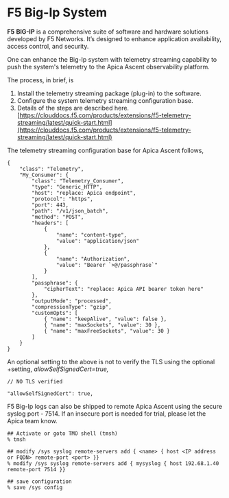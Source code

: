 # F5 Big-Ip System

**F5** **BIG-IP** is a comprehensive suite of software and hardware solutions developed by F5 Networks. It’s designed to enhance application availability, access control, and security. &#x20;

One can enhance the Big-Ip system with telemetry streaming capability to push the system's telemetry to the Apica Ascent observability platform.  &#x20;

The process, in brief, is

1. Install the telemetry streaming package (plug-in) to the software.
2. Configure the system telemetry streaming configuration base.
3. Details of the steps are described here.  [https://clouddocs.f5.com/products/extensions/f5-telemetry-streaming/latest/quick-start.html](https://clouddocs.f5.com/products/extensions/f5-telemetry-streaming/latest/quick-start.html)

The telemetry streaming configuration base for Apica Ascent follows,

```
{
    "class": "Telemetry",
    "My_Consumer": {
        "class": "Telemetry_Consumer",
        "type": "Generic_HTTP",
        "host": "replace: Apica endpoint",
        "protocol": "https",
        "port": 443,
        "path": "/v1/json_batch",
        "method": "POST",
        "headers": [
            {
                "name": "content-type",
                "value": "application/json"
            },
            {
                "name": "Authorization",
                "value": "Bearer `>@/passphrase`"
            }
        ],
        "passphrase": {
            "cipherText": "replace: Apica API bearer token here"
        },
        "outputMode": "processed",
        "compressionType": "gzip",
        "customOpts": [
            { "name": "keepAlive", "value": false },
            { "name": "maxSockets", "value": 30 },
            { "name": "maxFreeSockets", "value": 30 }
        ]
    }
}
```

An optional setting to the above is not to verify the TLS using the optional +setting, _allowSelfSignedCert=true,_

```
// NO TLS verified

"allowSelfSignedCert": true,

```

F5 Big-Ip logs can also be shipped to remote Apica Ascent using the secure syslog port - 7514. If an insecure port is needed for trial, please let the Apica team know.

```
## Activate or goto TMO shell (tmsh)
% tmsh

## modify /sys syslog remote-servers add { <name> { host <IP address or FQDN> remote-port <port> }}
% modify /sys syslog remote-servers add { mysyslog { host 192.68.1.40 remote-port 7514 }}

## save configuration
% save /sys config
```

